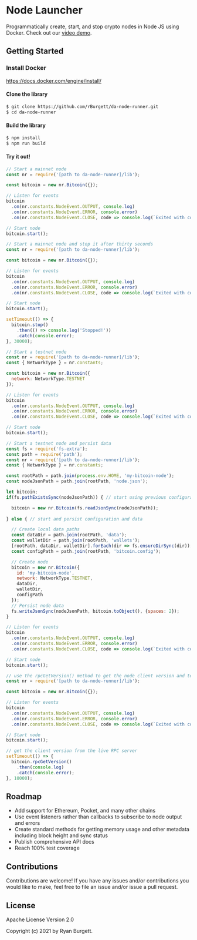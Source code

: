 # Node Launcher
Programmatically create, start, and stop crypto nodes in Node JS using Docker. Check out our [video demo](https://www.youtube.com/watch?v=T9Lm0iShA0I).

## Getting Started

### Install Docker
https://docs.docker.com/engine/install/

#### Clone the library
```bash
$ git clone https://github.com/rBurgett/da-node-runner.git
$ cd da-node-runner
```

#### Build the library
```bash
$ npm install
$ npm run build
```

#### Try it out!
```js
// Start a mainnet node
const nr = require('[path to da-node-runner]/lib');

const bitcoin = new nr.Bitcoin({});

// Listen for events
bitcoin
  .on(nr.constants.NodeEvent.OUTPUT, console.log)
  .on(nr.constants.NodeEvent.ERROR, console.error)
  .on(nr.constants.NodeEvent.CLOSE, code => console.log(`Exited with code ${code}.`));

// Start node
bitcoin.start();
```

```js
// Start a mainnet node and stop it after thirty seconds
const nr = require('[path to da-node-runner]/lib');

const bitcoin = new nr.Bitcoin({});

// Listen for events
bitcoin
  .on(nr.constants.NodeEvent.OUTPUT, console.log)
  .on(nr.constants.NodeEvent.ERROR, console.error)
  .on(nr.constants.NodeEvent.CLOSE, code => console.log(`Exited with code ${code}.`));

// Start node
bitcoin.start();

setTimeout(() => {
  bitcoin.stop()
    .then(() => console.log('Stopped!'))
    .catch(console.error);
}, 30000);
```

```js
// Start a testnet node
const nr = require('[path to da-node-runner]/lib');
const { NetworkType } = nr.constants;

const bitcoin = new nr.Bitcoin({
  network: NetworkType.TESTNET
});

// Listen for events
bitcoin
  .on(nr.constants.NodeEvent.OUTPUT, console.log)
  .on(nr.constants.NodeEvent.ERROR, console.error)
  .on(nr.constants.NodeEvent.CLOSE, code => console.log(`Exited with code ${code}.`));

// Start node
bitcoin.start();
```

```js
// Start a testnet node and persist data
const fs = require('fs-extra');
const path = require('path');
const nr = require('[path to da-node-runner]/lib');
const { NetworkType } = nr.constants;

const rootPath = path.join(process.env.HOME, 'my-bitcoin-node');
const nodeJsonPath = path.join(rootPath, 'node.json');

let bitcoin;
if(fs.pathExistsSync(nodeJsonPath)) { // start using previous configuration and data

  bitcoin = new nr.Bitcoin(fs.readJsonSync(nodeJsonPath));
  
} else { // start and persist configuration and data

  // Create local data paths
  const dataDir = path.join(rootPath, 'data');
  const walletDir = path.join(rootPath, 'wallets');
  [rootPath, dataDir, walletDir].forEach(dir => fs.ensureDirSync(dir));
  const configPath = path.join(rootPath, 'bitcoin.config');

  // Create node
  bitcoin = new nr.Bitcoin({
    id: 'my-bitcoin-node',
    network: NetworkType.TESTNET,
    dataDir,
    walletDir,
    configPath
  });
  // Persist node data
  fs.writeJsonSync(nodeJsonPath, bitcoin.toObject(), {spaces: 2});
}

// Listen for events
bitcoin
  .on(nr.constants.NodeEvent.OUTPUT, console.log)
  .on(nr.constants.NodeEvent.ERROR, console.error)
  .on(nr.constants.NodeEvent.CLOSE, code => console.log(`Exited with code ${code}.`));

// Start node
bitcoin.start();
```

```js
// use the rpcGetVersion() method to get the node client version and test that the RPC server is live
const nr = require('[path to da-node-runner]/lib');

const bitcoin = new nr.Bitcoin({});

// Listen for events
bitcoin
  .on(nr.constants.NodeEvent.OUTPUT, console.log)
  .on(nr.constants.NodeEvent.ERROR, console.error)
  .on(nr.constants.NodeEvent.CLOSE, code => console.log(`Exited with code ${code}.`));

// Start node
bitcoin.start();

// get the client version from the live RPC server
setTimeout(() => {
  bitcoin.rpcGetVersion()
    .then(console.log)
    .catch(console.error);
}, 10000);
```

## Roadmap
* Add support for Ethereum, Pocket, and many other chains
* Use event listeners rather than callbacks to subscribe to node output and errors
* Create standard methods for getting memory usage and other metadata including block height and sync status
* Publish comprehensive API docs
* Reach 100% test coverage

## Contributions
Contributions are welcome! If you have any issues and/or contributions you would like to make, feel free to file an issue and/or issue a pull request.

## License
Apache License Version 2.0

Copyright (c) 2021 by Ryan Burgett.
